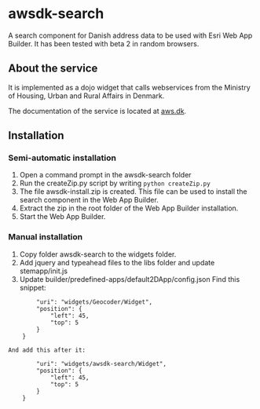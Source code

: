 # awsdk-search

A search component for Danish address data to be used with Esri Web App Builder. It has been tested with beta 2 in random browsers.

## About the service
It is implemented as a dojo widget that calls webservices from the Ministry of Housing, Urban and Rural Affairs in Denmark. 

The documentation of the service is located at [aws.dk](www.aws.dk).

## Installation

### Semi-automatic installation
1. Open a command prompt in the awsdk-search folder
2. Run the createZip.py script by writing
```python createZip.py```
3. The file awsdk-install.zip is created. This file can be used to install the search component in the Web App Builder.
4. Extract the zip in the root folder of the Web App Builder installation.
5. Start the Web App Builder.


### Manual installation
1. Copy folder awsdk-search to the widgets folder.
2. Add jquery and typeahead files to the libs folder and update stemapp/init.js
3. Update builder/predefined-apps/default2DApp/config.json
    Find this snippet: 
```    {
        "uri": "widgets/Geocoder/Widget",
        "position": {
            "left": 45,
            "top": 5
        }
    }
```
    And add this after it: 
```    {
        "uri": "widgets/awsdk-search/Widget",
        "position": {
            "left": 45,
            "top": 5
        }
    }
```


